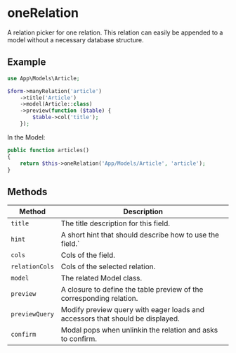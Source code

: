 # oneRelation

A relation picker for one relation. This relation can easily be appended to a model without a necessary database structure.

## Example

```php
use App\Models\Article;

$form->manyRelation('article')
    ->title('Article')
    ->model(Article::class)
    ->preview(function ($table) {
        $table->col('title');
    });
```

In the Model:

```php
public function articles()
{
    return $this->oneRelation('App/Models/Article', 'article');
}
```

## Methods

| Method         | Description                                                                   |
| -------------- | ----------------------------------------------------------------------------- |
| `title`        | The title description for this field.                                         |
| `hint`         | A short hint that should describe how to use the field.`                      |
| `cols`         | Cols of the field.                                                            |
| `relationCols` | Cols of the selected relation.                                                |
| `model`        | The related Model class.                                                      |
| `preview`      | A closure to define the table preview of the corresponding relation.          |
| `previewQuery` | Modify preview query with eager loads and accessors that should be displayed. |
| `confirm`      | Modal pops when unlinkin the relation and asks to confirm.                    |
